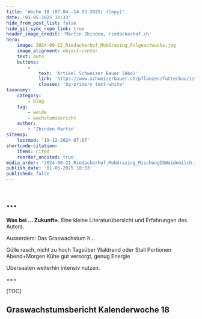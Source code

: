 ```yaml
---
title: 'Woche 18 (07.04.-14.03.2025) (Copy)'
date: '01-05-2025 10:33'
hide_from_post_list: false
hide_git_sync_repo_link: true
header_image_credit: 'Martin Zbinden, riedackerhof.ch'
hero:
    image: 2024-08-12_Riedackerhof_MobGrazing_Folgeaufwuchs.jpg
    image_alignment: object-center
    text: auto
    buttons:
        -
            text: 'Artikel Schweizer Bauer (Abo)'
            link: 'https://www.schweizerbauer.ch/pflanzen/futterbau/ist-dies-das-weidesystem-der-zukunft'
            classes: 'bg-primary text-white'
taxonomy:
    category:
        - blog
    tag:
        - weide
        - wachstumsbericht
    author:
        - 'Zbinden Martin'
sitemap:
    lastmod: '19-12-2024 07:07'
shortcode-citation:
    items: cited
    reorder_uncited: true
media_order: '2024-06-21_Riedackerhof_MobGrazing_MischungIGWeidemilch.jpg,2024-06-21_Riedackerhof_Mobgrazing_Tag-danach.jpg,PXL_20240621_190355535_web.mp4'
publish_date: '01-05-2025 10:33'
published: false
---
```


# ...

**Was bei ... Zukunft».**  Eine kleine Literaturübersicht und Erfahrungen des Autors.

Ausserdem: Das Graswachstum h... 

Gülle rasch, nicht zu hoch
Tagsüber Waldrand oder Stall
Portionen Abend+Morgen
Kühe gut versorgt, genug Energie

Ubersaaten weiterhin intensiv nutzen.




===


[TOC]


## Graswachstumsbericht Kalenderwoche 18



